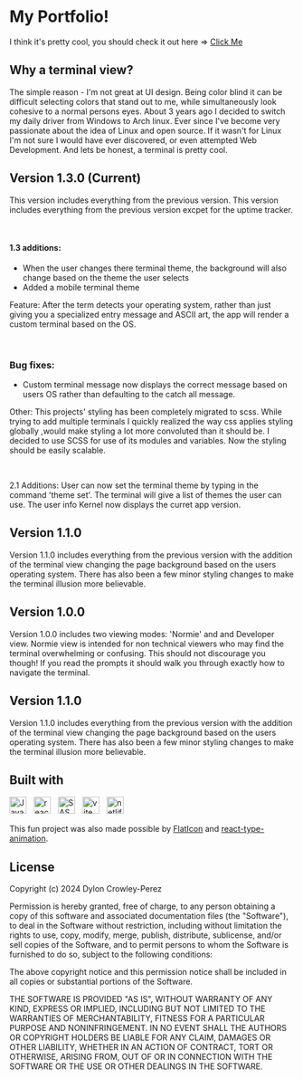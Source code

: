 # My Portfolio!

I think it's pretty cool, you should check it out here => <a href='https://dyloncrowley.dev/'>Click Me</a>

## Why a terminal view?

The simple reason - I'm not great at UI design. Being color blind it can be difficult selecting colors that stand out to me, while simultaneously look cohesive to a normal persons eyes. About 3 years ago I decided to switch my daily driver from Windows to Arch linux. Ever since I've become very passionate about the idea of Linux and open source. If it wasn't for Linux I'm not sure I would have ever discovered, or even attempted Web Development. And lets be honest, a terminal is pretty cool.

## Version 1.3.0 (Current)

This version includes everything from the previous version.
This version includes everything from the previous version excpet for the uptime tracker.

<br/>

#### 1.3 additions: 
- When the user changes there terminal theme, the background will also change based on the theme the user selects
- Added a mobile terminal theme

Feature: After the term detects your operating system, rather than just giving you a specialized entry message and ASCII art, the app will render a custom terminal based on the OS.

<br/>

### Bug fixes: 
- Custom terminal message now displays the correct message based on users OS rather than defaulting to the catch all message.

Other: This projects' styling has been completely migrated to scss. While trying to add multiple terminals I quickly realized the way css applies styling globally ,would make styling a lot more convoluted than it should be. I decided to use SCSS for use of its modules and variables. Now the styling should be easily scalable.

<br/>

2.1 Additions: User can now set the terminal theme by typing in the command 'theme set'. The terminal will give a list of themes the user can use. The user info Kernel now displays the curret app version.

## Version 1.1.0

Version 1.1.0 includes everything from the previous version with the addition of the terminal view changing the page background based on the users operating system. There has also been a few minor styling changes to make the terminal illusion more believable.

## Version 1.0.0

Version 1.0.0 includes two viewing modes: 'Normie' and and Developer view. Normie view is intended for non technical viewers who may find the terminal overwhelming or confusing. This should not discourage you though! If you read the prompts it should walk you through exactly how to navigate the terminal.


## Version 1.1.0

Version 1.1.0 includes everything from the previous version with the addition of the terminal view changing the page background based on the users operating system. There has also been a few minor styling changes to make the terminal illusion more believable.

## Built with

<img src="https://cdn.jsdelivr.net/gh/devicons/devicon/icons/javascript/javascript-original.svg" align="left" alt="Javascript" width="30px" style="padding-right:10px;"/>
<img src="https://cdn.jsdelivr.net/gh/devicons/devicon/icons/react/react-original.svg" align="left" alt="react" width="30px" style="padding-right:10px;"/>
<img src="https://cdn.jsdelivr.net/gh/devicons/devicon/icons/sass/sass-original.svg" align="left" alt="SASS" width="30px" style="padding-right:10px;">
<img src="https://raw.githubusercontent.com/vitejs/vite/5684fcd8d27110d098b3e1c19d851f44251588f1/docs/public/logo.svg" align="left" alt="vite" width="30px" style="padding-right:10px;">
<img src="https://www.vectorlogo.zone/logos/netlify/netlify-icon.svg" align="left" alt="netlify" width="30px" style="padding-right:10px;">

<br></br>

This fun project was also made possible by <a href="https://www.flaticon.com/">FlatIcon</a> and <a href='https://www.npmjs.com/package/react-type-animation'>react-type-animation</a>.

## License

Copyright (c) 2024 Dylon Crowley-Perez

Permission is hereby granted, free of charge, to any person obtaining a copy of this software and associated documentation files (the "Software"), to deal in the Software without restriction, including without limitation the rights to use, copy, modify, merge, publish, distribute, sublicense, and/or sell copies of the Software, and to permit persons to whom the Software is furnished to do so, subject to the following conditions:

The above copyright notice and this permission notice shall be included in all copies or substantial portions of the Software.

THE SOFTWARE IS PROVIDED "AS IS", WITHOUT WARRANTY OF ANY KIND, EXPRESS OR IMPLIED, INCLUDING BUT NOT LIMITED TO THE WARRANTIES OF MERCHANTABILITY, FITNESS FOR A PARTICULAR PURPOSE AND NONINFRINGEMENT. IN NO EVENT SHALL THE AUTHORS OR COPYRIGHT HOLDERS BE LIABLE FOR ANY CLAIM, DAMAGES OR OTHER LIABILITY, WHETHER IN AN ACTION OF CONTRACT, TORT OR OTHERWISE, ARISING FROM, OUT OF OR IN CONNECTION WITH THE SOFTWARE OR THE USE OR OTHER DEALINGS IN THE SOFTWARE.
